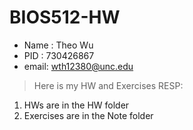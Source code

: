 # BIOS512-HW

- Name : Theo Wu
- PID  : 730426867
- email: wth12380@unc.edu

> Here is my HW and Exercises RESP:

1. HWs are in the HW folder
2. Exercises are in the Note folder
